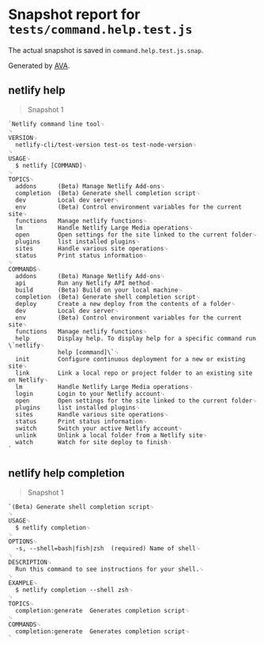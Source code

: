 # Snapshot report for `tests/command.help.test.js`

The actual snapshot is saved in `command.help.test.js.snap`.

Generated by [AVA](https://avajs.dev).

## netlify help

> Snapshot 1

    `Netlify command line tool␊
    ␊
    VERSION␊
      netlify-cli/test-version test-os test-node-version␊
    ␊
    USAGE␊
      $ netlify [COMMAND]␊
    ␊
    TOPICS␊
      addons      (Beta) Manage Netlify Add-ons␊
      completion  (Beta) Generate shell completion script␊
      dev         Local dev server␊
      env         (Beta) Control environment variables for the current site␊
      functions   Manage netlify functions␊
      lm          Handle Netlify Large Media operations␊
      open        Open settings for the site linked to the current folder␊
      plugins     list installed plugins␊
      sites       Handle various site operations␊
      status      Print status information␊
    ␊
    COMMANDS␊
      addons      (Beta) Manage Netlify Add-ons␊
      api         Run any Netlify API method␊
      build       (Beta) Build on your local machine␊
      completion  (Beta) Generate shell completion script␊
      deploy      Create a new deploy from the contents of a folder␊
      dev         Local dev server␊
      env         (Beta) Control environment variables for the current site␊
      functions   Manage netlify functions␊
      help        Display help. To display help for a specific command run \`netlify␊
                  help [command]\`␊
      init        Configure continuous deployment for a new or existing site␊
      link        Link a local repo or project folder to an existing site on Netlify␊
      lm          Handle Netlify Large Media operations␊
      login       Login to your Netlify account␊
      open        Open settings for the site linked to the current folder␊
      plugins     list installed plugins␊
      sites       Handle various site operations␊
      status      Print status information␊
      switch      Switch your active Netlify account␊
      unlink      Unlink a local folder from a Netlify site␊
      watch       Watch for site deploy to finish␊
    `

## netlify help completion

> Snapshot 1

    `(Beta) Generate shell completion script␊
    ␊
    USAGE␊
      $ netlify completion␊
    ␊
    OPTIONS␊
      -s, --shell=bash|fish|zsh  (required) Name of shell␊
    ␊
    DESCRIPTION␊
      Run this command to see instructions for your shell.␊
    ␊
    EXAMPLE␊
      $ netlify completion --shell zsh␊
    ␊
    TOPICS␊
      completion:generate  Generates completion script␊
    ␊
    COMMANDS␊
      completion:generate  Generates completion script␊
    `
